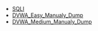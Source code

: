 - [SQLI](./SQLI.md)
- [DVWA_Easy_Manualy_Dump](./DVWA_Easy_Manualy_Dump)
- [DVWA_Medium_Manualy_Dump](./DVWA_Medium_Manualy_Dump)